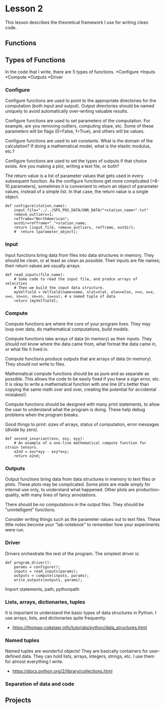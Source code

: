 # Lesson 2

This lesson describes the theoretical framework I use for writing clean code. 


## Functions


## Types of Functions
In the code that I write, there are 5 types of functions. 
*Configure
*Inputs
*Compute
*Outputs
*Driver


### Configure
Configure functions are used to point to the appropriate directories for the computation (both input and output). Output directories should be named uniquely to avoid automatically over-writing valuable results. 

Configure functions are used to set parameters of the computation. For example, are you removing outliers, computing slope, etc. Some of these parameters will be flags (0=False, 1=True), and others will be values. 

Configure functions are used to set constants.  What is the domain of the calculation? If doing a mathematical model, what is the elastic modulus, etc.? 

Configure functions are used to set the types of outputs if that choice exists. Are you making a plot, writing a text file, or both?  

The return value is a list of parameter values that gets used in every subsequent function. As the configure functions get more complicated (>8-10 parameters), sometimes it is convenient to return an object of parameter values, instead of a simple list. In that case, the return value is a single object. 
```
def configure(station_name):	
	input_file="../../GPS_POS_DATA/UNR_DATA/"+station_name+".txt"
	remove_outliers=1; 
	refframe="NorthAmerican";
	outdir=refframe+"_"+station_name;
	return [input_file, remove_outliers, refframe, outdir];
	#  return [parameter_object];
```



### Input
Input functions bring data from files into data structures in memory.  They should be *clean*, or at least as clean as possible.  Their inputs are file names; their return values are usually arrays. 
```
def read_inputs(file_name):	
	# Some code to read the input file, and prodce arrays of velocities
	# Then we build the input data structure. 
	myVelfield = Velfield(name=name, nlat=nlat, elon=elon, n=n, e=e, u=u, sn=sn, se=sn, su=su); # a named tuple of data
	return [myVelfield];
```




### Compute
Compute functions are where the core of your program lives. They may loop over data, do mathematical computations, build models.  

Compute functions take arrays of data (in memory) as their inputs. They should not know where the data came from, what format the data came in, or what file it lived in.  

Compute functions produce outputs that are arrays of data (in memory). They should not write to files. 

Mathematical compute functions should be as pure and as separate as possible.  This allows the code to be easily fixed if you have a sign error, etc. It is okay to write a mathematical function with one line (it's better than copying the same math over and over, creating the potential for accidental mistakes!).  

Compute functions should be designed with many print statements, to allow the user to understand what the program is doing. These help debug problems when the program breaks. 

Good things to print: sizes of arrays, status of computation, error messages (divide by zero). 
```
def second_invariant(exx, exy, eyy):
	# An example of a one-line mathematical compute function for strain tensors. 
	e2nd = exx*eyy - exy*exy;
	return e2nd;
```



### Outputs
Output functions bring data from data structures in memory to text files or plots. These plots may be complicated. Some plots are made simply for internal use only, to understand what happened. Other plots are production-quality, with many lines of fancy annotations. 

There should be no computations in the output files.  They should be "unintelligent" functions. 

Consider writing things such as the parameter values out to text files. These little notes become your "lab notebook" to remember how your experiments were run. 


### Driver

Drivers orchestrate the rest of the program.  The simplest driver is: 
```
def program_driver():
	params = configure();
	inputs = read_inputs(params);
	outputs = compute(inputs, params);
	write_outputs(outputs, params);
```



Import statements, path, pythonpath

### Lists, arrays, dictionaries, tuples
It is important to understand the basic types of data structures in Python.  I use arrays, lists, and dictionaries quite frequently. 
* https://thomas-cokelaer.info/tutorials/python/data_structures.html

### Named tuples
Named tuples are wonderful objects!  They are basically containers for user-defined data. They can hold lists, arrays, integers, strings, etc.  I use them for almost everything I write.  
* https://docs.python.org/2/library/collections.html


### Separation of data and code




## Projects




